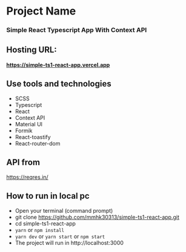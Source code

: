 # Project Name

### Simple React Typescript App With Context API

## Hosting URL:
#### https://simple-ts1-react-app.vercel.app

## Use tools and technologies
* SCSS
* Typescript
* React
* Context API
* Material UI
* Formik
* React-toastify
* React-router-dom

## API from
https://reqres.in/

## How to run in local pc
* Open your terminal (command prompt)
* git clone https://github.com/mmhk30313/simple-ts1-react-app.git
* cd simple-ts1-react-app
* `yarn` or `npm install`
* `yarn dev` or `yarn start` or `npm start`
* The project will run in http://localhost:3000
